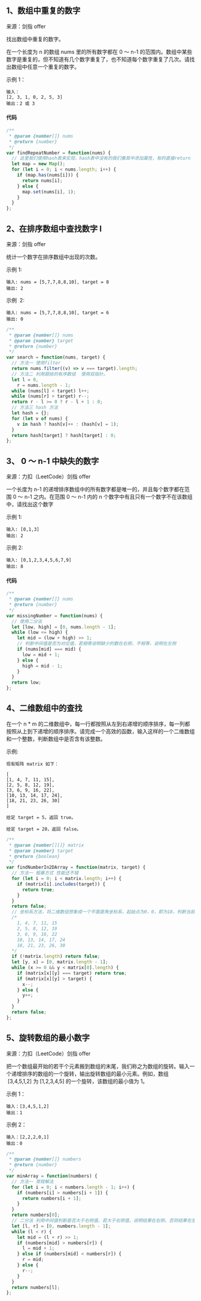 <!--
 * @Description:
 * @Author: 郜鹏飞
 * @Date: 2021-10-13 08:47:48
 * @LastEditTime: 2021-10-13 10:14:30
-->

## 1、数组中重复的数字

来源：剑指 offer

找出数组中重复的数字。

在一个长度为 n 的数组 nums 里的所有数字都在 0 ～ n-1 的范围内。数组中某些数字是重复的，但不知道有几个数字重复了，也不知道每个数字重复了几次。请找出数组中任意一个重复的数字。

示例 1：

    输入：
    [2, 3, 1, 0, 2, 5, 3]
    输出：2 或 3

#### 代码

```js
/**
 * @param {number[]} nums
 * @return {number}
 */
var findRepeatNumber = function(nums) {
  // 这里我们使用hash表来实现，hash表中没有的我们像其中添加属性，有的直接return
  let map = new Map();
  for (let i = 0; i < nums.length; i++) {
    if (map.has(nums[i])) {
      return nums[i];
    } else {
      map.set(nums[i], 1);
    }
  }
};
```

## 2、在排序数组中查找数字 I

来源：剑指 offer

统计一个数字在排序数组中出现的次数。

示例 1:

    输入: nums = [5,7,7,8,8,10], target = 8
    输出: 2

示例  2:

    输入: nums = [5,7,7,8,8,10], target = 6
    输出: 0

```js
/**
 * @param {number[]} nums
 * @param {number} target
 * @return {number}
 */
var search = function(nums, target) {
  // 方法一 使用filter
  return nums.filter((v) => v === target).length;
  // 方法二 利用题给的有序数组  使用双指针。
  let l = 0,
    r = nums.length - 1;
  while (nums[l] < target) l++;
  while (nums[r] > target) r--;
  return r - l >= 0 ? r - l + 1 : 0;
  // 方法三 hash 方法
  let hash = {};
  for (let v of nums) {
    v in hash ? hash[v]++ : (hash[v] = 1);
  }
  return hash[target] ? hash[target] : 0;
};
```

## 3、 0 ～ n-1 中缺失的数字

来源：力扣（LeetCode）剑指 offer

一个长度为 n-1 的递增排序数组中的所有数字都是唯一的，并且每个数字都在范围 0 ～ n-1 之内。在范围 0 ～ n-1 内的 n 个数字中有且只有一个数字不在该数组中，请找出这个数字

示例 1:

    输入: [0,1,3]
    输出: 2

示例 2:

    输入: [0,1,2,3,4,5,6,7,9]
    输出: 8

#### 代码

```js
/**
 * @param {number[]} nums
 * @return {number}
 */
var missingNumber = function(nums) {
  // 使用二分法
  let [low, high] = [0, nums.length - 1];
  while (low <= high) {
    let mid = (low + high) >> 1;
    // 判断中间值是否为对应值，若相等说明缺少的数在右侧，不相等，说明在左侧
    if (nums[mid] === mid) {
      low = mid + 1;
    } else {
      high = mid - 1;
    }
  }
  return low;
};
```

## 4、二维数组中的查找

在一个 n \* m 的二维数组中，每一行都按照从左到右递增的顺序排序，每一列都按照从上到下递增的顺序排序。请完成一个高效的函数，输入这样的一个二维数组和一个整数，判断数组中是否含有该整数。

示例:

    现有矩阵 matrix 如下：

    [
    [1, 4, 7, 11, 15],
    [2, 5, 8, 12, 19],
    [3, 6, 9, 16, 22],
    [10, 13, 14, 17, 24],
    [18, 21, 23, 26, 30]
    ]

    给定 target = 5，返回 true。

    给定 target = 20，返回 false。

```js
/**
 * @param {number[][]} matrix
 * @param {number} target
 * @return {boolean}
 */
var findNumberIn2DArray = function(matrix, target) {
  // 方法一 粗暴方式 性能还不错
  for (let i = 0; i < matrix.length; i++) {
    if (matrix[i].includes(target)) {
      return true;
    }
  }
  return false;
  // 坐标系方法，将二维数组想象成一个平面直角坐标系，起始点为0，0，即为18，判断当前值是否大于target，大于则向上移动，否则平移
  /* 
    1, 4, 7, 11, 15
    2, 5, 8, 12, 19
    3, 6, 9, 16, 22
    10, 13, 14, 17, 24
    18, 21, 23, 26, 30
  */
  if (!matrix.length) return false;
  let [y, x] = [0, matrix.length - 1];
  while (x >= 0 && y < matrix[0].length) {
    if (matrix[x][y] === target) return true;
    if (matrix[x][y] > target) {
      x--;
    } else {
      y++;
    }
  }
  return false;
};
```

## 5、旋转数组的最小数字

来源：力扣（LeetCode）剑指 offer

把一个数组最开始的若干个元素搬到数组的末尾，我们称之为数组的旋转。输入一个递增排序的数组的一个旋转，输出旋转数组的最小元素。例如，数组  [3,4,5,1,2] 为 [1,2,3,4,5] 的一个旋转，该数组的最小值为 1。

示例 1：

    输入：[3,4,5,1,2]
    输出：1

示例 2：

    输入：[2,2,2,0,1]
    输出：0

```js
/**
 * @param {number[]} numbers
 * @return {number}
 */
var minArray = function(numbers) {
  // 方法一 常规解法
  for (let i = 0; i < numbers.length - 1; i++) {
    if (numbers[i] > numbers[i + 1]) {
      return numbers[i + 1];
    }
  }
  return numbers[0];
  // 二分法 利用中间值判断是否大于右侧值，若大于右侧值，说明结果在右侧，否则结果在左侧，若等于，在右侧值减1再判断
  let [l, r] = [0, numbers.length - 1];
  while (l < r) {
    let mid = (l + r) >> 1;
    if (numbers[mid] > numbers[r]) {
      l = mid + 1;
    } else if (numbers[mid] < numbers[r]) {
      r = mid;
    } else {
      r--;
    }
  }
  return numbers[l];
};
```
